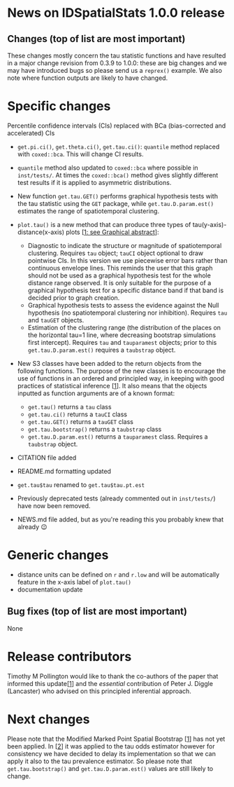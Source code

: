 # News on IDSpatialStats 1.0.0 release

## Changes (top of list are most important)
These changes mostly concern the tau statistic functions and have resulted in a major change revision from 0.3.9 to 1.0.0: these are big changes and we may have introduced bugs so please send us a `reprex()` example. We also note where function outputs are likely to have changed. 

# Specific changes
Percentile confidence intervals (CIs) replaced with BCa (bias-corrected and accelerated) CIs
* `get.pi.ci()`, `get.theta.ci()`, `get.tau.ci()`: `quantile` method replaced with `coxed::bca`. This will change CI results.
  
* `quantile` method also updated to `coxed::bca` where possible in `inst/tests/`. At times the `coxed::bca()` method gives slightly different test results if it is applied to asymmetric distributions.
  
* New function `get.tau.GET()` performs graphical hypothesis tests with the tau statistic using the `GET` package, while `get.tau.D.param.est()` estimates the range of spatiotemporal clustering.

* `plot.tau()` is a new method that can produce three types of tau(y-axis)-distance(x-axis) plots [[1: see Graphical abstract](https://doi.org/10.1016/j.spasta.2020.100438 "Developments in statistical inference when assessing spatiotemporal disease clustering with the tau statistic")]:
  * Diagnostic to indicate the structure or magnitude of spatiotemporal clustering. Requires `tau` object; `tauCI` object optional to draw pointwise CIs. In this version we use piecewise error bars rather than continuous envelope lines. This reminds the user that this graph should not be used as a graphical hypothesis test for the whole distance range observed. It is only suitable for the purpose of a graphical hypothesis test for a specific distance band if that band is decided prior to graph creation.
  * Graphical hypothesis tests to assess the evidence against the Null hypothesis (no spatiotemporal clustering nor inhibition). Requires `tau` and `tauGET` objects.
  * Estimation of the clustering range (the distribution of the places on the horizontal tau=1 line, where decreasing bootstrap simulations first intercept). Requires `tau` and `tauparamest` objects; prior to this `get.tau.D.param.est()` requires a `taubstrap` object.

* New S3 classes have been added to the return objects from the following functions. The purpose of the new classes is to encourage the use of functions in an ordered and principled way, in keeping with good practices of statistical inference [[1](https://doi.org/10.1016/j.spasta.2020.100438 "Developments in statistical inference when assessing spatiotemporal disease clustering with the tau statistic")]. It also means that the objects inputted as function arguments are of a known format:
  * `get.tau()` returns a `tau` class
  * `get.tau.ci()` returns a `tauCI` class
  * `get.tau.GET()` returns a `tauGET` class
  * `get.tau.bootstrap()` returns a `taubstrap` class
  * `get.tau.D.param.est()` returns a `tauparamest` class. Requires a `taubstrap` object.

* CITATION file added
* README.md formatting updated
* `get.tau$tau` renamed to `get.tau$tau.pt.est`
* Previously deprecated tests (already commented out in `inst/tests/`) have now been removed.
* NEWS.md file added, but as you're reading this you probably knew that already :wink:

# Generic changes
* distance units can be defined on `r` and `r.low` and will be automatically feature in the x-axis label of `plot.tau()`
* documentation update

## Bug fixes (top of list are most important)
None

# Release contributors
Timothy M Pollington would like to thank the co-authors of the paper that informed this update[[1](https://doi.org/10.1016/j.spasta.2020.100438 "Developments in statistical inference when assessing spatiotemporal disease clustering with the tau statistic")] and the *essential* contribution of Peter J. Diggle (Lancaster) who advised on this principled inferential approach.

# Next changes
Please note that the Modified Marked Point Spatial Bootstrap [[1](https://doi.org/10.1016/j.spasta.2020.100438 "Developments in statistical inference when assessing spatiotemporal disease clustering with the tau statistic")] has not yet been
applied. In [[2](https://doi.org/10.5281/zenodo.2552850 "t-pollington/tau-statistic-speedup: First release of tau statistic speedup")] it was applied to the tau odds estimator however for consistency we have decided to delay its implementation so that we can apply it also to the tau prevalence estimator. So please note that `get.tau.bootstrap()` and `get.tau.D.param.est()` values are still likely to change.